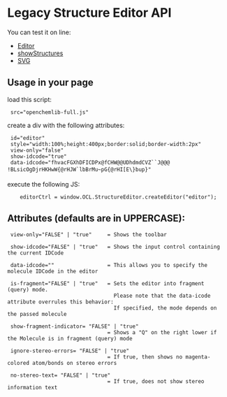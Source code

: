 # Legacy Structure Editor API

You can test it on line:

- <a href="https://cheminfo.github.io/openchemlib-js/examples/Editor.html" target="_blank">Editor</a>
- <a href="https://cheminfo.github.io/openchemlib-js/examples/ShowStructures.html" target="_blank">showStructures</a>
- <a href="https://cheminfo.github.io/openchemlib-js/examples/SVG.html" target="_blank">SVG</a>

## Usage in your page

load this script:

     src="openchemlib-full.js"

create a div with the following attributes:

     id="editor"
     style="width:100%;height:400px;border:solid;border-width:2px"
     view-only="false"
     show-idcode="true"
     data-idcode="fhvacFGXhDFICDPx@fCHW@@UDhdmdCVZ``J@@@ !BLsicOgDjrHKHwW{@rHJW`lbBrMu~pG{@rHI[E\}bup}"

execute the following JS:

        editorCtrl = window.OCL.StructureEditor.createEditor("editor");

## Attributes (defaults are in UPPERCASE):

     view-only="FALSE" | "true"     = Shows the toolbar

     show-idcode="FALSE" | "true"   = Shows the input control containing the current IDCode

     data-idcode=""                 = This allows you to specify the molecule IDCode in the editor

     is-fragment="FALSE" | "true"   = Sets the editor into fragment (query) mode.
                                      Please note that the data-icode attribute overrules this behavior:
                                      If specified, the mode depends on the passed molecule

     show-fragment-indicator= "FALSE" | "true"
                                    = Shows a "Q" on the right lower if the Molecule is in fragment (query) mode

     ignore-stereo-errors= "FALSE" | "true"
                                    = If true, then shows no magenta-colored atom/bonds on stereo errors

     no-stereo-text= "FALSE" | "true"
                                    = If true, does not show stereo information text
